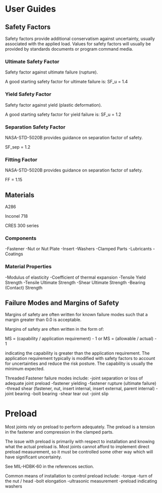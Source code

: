 # User Guides

## Safety Factors

Safety factors provide additional conservatism against uncertainty, usually associated with the applied load.
Values for safety factors will usually be provided by standards documents or program command media.

### Ultimate Safety Factor

Safety factor against ultimate failure (rupture).

A good starting safety factor for ultimate failure is: SF_u = 1.4

### Yield Safety Factor

Safety factor against yield (plastic deformation).

A good starting safety factor for yield failure is: SF_u = 1.2

### Separation Safety Factor

NASA-STD-5020B provides guidance on separation factor of safety.

SF_sep = 1.2

### Fitting Factor

NASA-STD-5020B provides guidance on separation factor of safety.

FF = 1.15


## Materials

A286

Inconel 718

CRES 300 series


### Components
-Fastener
-Nut or Nut Plate
-Insert
-Washers
-Clamped Parts
-Lubricants
-Coatings


### Material Properties

-Modulus of elasticity
-Coefficient of thermal expansion
-Tensile Yield Strength
-Tensile Ultimate Strength
-Shear Ultimate Strength
-Bearing (Contact) Strength



## Failure Modes and Margins of Safety

Margins of safety are often written for known failure modes such that a margin greater than 0.0 is acceptable.

Margins of safety are often written in the form of:

MS = (capability / application requirement) - 1
or
MS = (allowable / actual) - 1

indicating the capability is greater than the application requirement.
The application requirement typically is modified with safety factors to account for uncertainties and reduce the risk posture.
The capability is usually the minimum expected. 


Threaded Fastener failure modes include:
-joint separation or loss of adequate joint preload
-fastener yielding
-fastener rupture (ultimate failure)
-thread shear (fastener, nut, insert internal, insert external, parent internal)
-joint bearing
-bolt bearing
-shear tear out
-joint slip


# Preload

Most joints rely on preload to perform adequately.
The preload is a tension in the fastener and compression in the clamped parts.

The issue with preload is primarily with respect to installation and knowing what the actual preload is. 
Most joints cannot afford to implement direct preload measurement, so it must be controlled some other way which will have significant uncertainty.

See MIL-HDBK-60 in the references section.

Common means of installation to control preload include:
-torque
-turn of the nut / head
-bolt elongation
-ultrasonic measurement
-preload indicating washers

